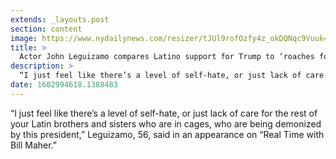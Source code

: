 ```yaml
--- 
extends: _layouts.post 
section: content 
image: https://www.nydailynews.com/resizer/tJUl9rofOzfy4z_okDQNqc9Vuuk=/1200x0/right/top/cloudfront-us-east-1.images.arcpublishing.com/tronc/F4LMNQALE5FKZPHFXCHQTRARRI.JPG 
title: > 
  Actor John Leguizamo compares Latino support for Trump to ‘roaches for Raid’ 
description: > 
  “I just feel like there’s a level of self-hate, or just lack of care for the rest of your Latin brothers and sisters who are in cages, who are being demonized by this president,” Leguizamo, 56, said in an appearance on “Real Time with Bill Maher.” 
date: 1602994618.1388483 
--- 
```

“I just feel like there’s a level of self-hate, or just lack of care for the rest of your Latin brothers and sisters who are in cages, who are being demonized by this president,” Leguizamo, 56, said in an appearance on “Real Time with Bill Maher.”